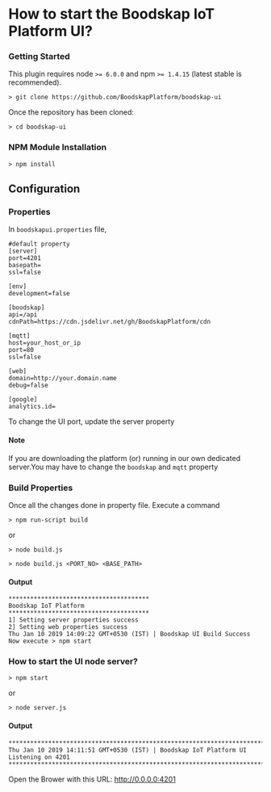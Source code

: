 # How to start the Boodskap IoT Platform UI?

### Getting Started
This plugin requires node `>= 6.0.0` and npm `>= 1.4.15` (latest stable is recommended).

```shell
> git clone https://github.com/BoodskapPlatform/boodskap-ui
```

Once the repository has been cloned:
```shell
> cd boodskap-ui
```

### NPM Module Installation

```shell
> npm install
```

## Configuration

### Properties
In `boodskapui.properties` file,
```shell
#default property
[server]
port=4201
basepath=
ssl=false

[env]
development=false

[boodskap]
api=/api
cdnPath=https://cdn.jsdelivr.net/gh/BoodskapPlatform/cdn

[mqtt]
host=your_host_or_ip
port=80
ssl=false

[web]
domain=http://your.domain.name
debug=false

[google]
analytics.id=
```
To change the UI port, update the server property

#### Note
If you are downloading the platform (or) running in our own dedicated server.You may have to change the `boodskap` and `mqtt` property

### Build Properties
Once all the changes done in property file. Execute a command
```shell
> npm run-script build
```
or
```shell
> node build.js

> node build.js <PORT_NO> <BASE_PATH>
```
#### Output

```shell
***************************************
Boodskap IoT Platform
***************************************
1] Setting server properties success
2] Setting web properties success
Thu Jan 10 2019 14:09:22 GMT+0530 (IST) | Boodskap UI Build Success
Now execute > npm start
```

### How to start the UI node server?

```shell
> npm start
```
or
```shell
> node server.js
```
#### Output

```shell
************************************************************************************
Thu Jan 10 2019 14:11:51 GMT+0530 (IST) | Boodskap IoT Platform UI Listening on 4201
************************************************************************************
```
Open the Brower with this URL: http://0.0.0.0:4201
